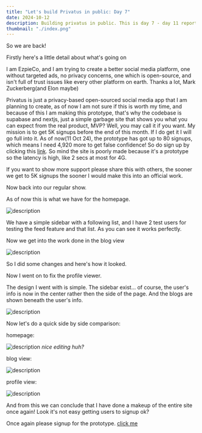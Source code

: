 ```yaml
---
title: "Let's build Privatus in public: Day 7"
date: 2024-10-12
description: Building privatus in public. This is day 7 - day 11 report. Implementing the design for the blog view, and profile view in code, along side other functionality.
thumbnail: "./index.png"
---
```


So we are back!

Firstly here's a little detail about what's going on

I am EzpieCo, and I am trying to create a better social media platform, one without targeted ads, no privacy concerns, one which is open-source, and isn't full of trust issues like every other platform on earth. Thanks a lot, Mark Zuckerberg(and Elon maybe)

Privatus is just a privacy-based open-sourced social media app that I am planning to create, as of now I am not sure if this is worth my time, and because of this I am making this prototype, that's why the codebase is supabase and nextjs, just a simple garbage site that shows you what you can expect from the real product, MVP? Well, you may call it if you want. My mission is to get 5K signups before the end of this month. If I do get it I will go full into it. As of now(11 Oct 24), the prototype has got up to 80 signups, which means I need 4,920 more to get false confidence! So do sign up by clicking this [link](https://lambda-official.vercel.app/signup). So mind the site is poorly made because it's a prototype so the latency is high, like 2 secs at most for 4G.

If you want to show more support please share this with others, the sooner we get to 5K signups the sooner I would make this into an official work.

Now back into our regular show.

As of now this is what we have for the homepage.

![description](https://dev-to-uploads.s3.amazonaws.com/uploads/articles/dgllio227flnllamvp60.png)

We have a simple sidebar with a following list, and I have 2 test users for testing the feed feature and that list. As you can see it works perfectly.

Now we get into the work done in the blog view

![description](https://dev-to-uploads.s3.amazonaws.com/uploads/articles/wc5vl9z7vofbdlt584h7.png)

So I did some changes and here's how it looked.

Now I went on to fix the profile viewer.

The design I went with is simple. The sidebar exist... of course, the user's info is now in the center rather then the side of the page. And the blogs are shown beneath the user's info.

![description](https://dev-to-uploads.s3.amazonaws.com/uploads/articles/6txz9qovmhizkm2i0e7q.png)

Now let's do a quick side by side comparison:

homepage:

![description](https://dev-to-uploads.s3.amazonaws.com/uploads/articles/58942rjs9at9dzw4t8yy.png)
_nice editing huh?_

blog view:

![description](https://dev-to-uploads.s3.amazonaws.com/uploads/articles/7x11j253rueo4xn9w6q4.png)

profile view:

![description](https://dev-to-uploads.s3.amazonaws.com/uploads/articles/joofw4675zox9yvaqnzq.png)

And from this we can conclude that I have done a makeup of the entire site once again! Look it's not easy getting users to signup ok?

Once again please signup for the prototype. [click me](https://lambda-official.vercel.app/signup)
